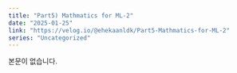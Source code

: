 ```yaml
---
title: "Part5) Mathmatics for ML-2"
date: "2025-01-25"
link: "https://velog.io/@ehekaanldk/Part5-Mathmatics-for-ML-2"
series: "Uncategorized"
---
```


본문이 없습니다.
